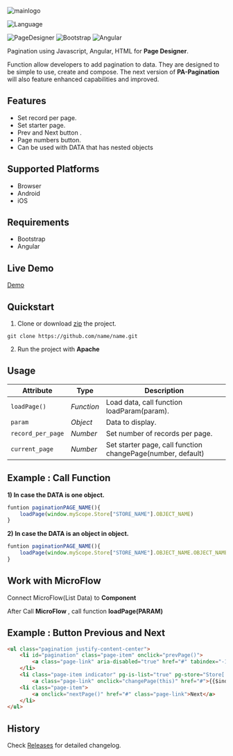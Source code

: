 ![mainlogo](https://user-images.githubusercontent.com/45651369/73010420-fb1e8100-3e44-11ea-802f-4e63d2582de3.png)

![Language](https://img.shields.io/badge/Language-JS-blue.svg)

![PageDesigner](https://img.shields.io/badge/PageDesigner-^18.0.0-blue.svg)
![Bootstrap](https://img.shields.io/badge/Bootstrap-^4.0.0-blue.svg)
![Angular](https://img.shields.io/badge/Angular-^1.5.8-blue.svg)

Pagination using Javascript, Angular, HTML for **Page Designer**. 

Function allow developers to add pagination to data.
They are designed to be simple to use, create and compose. The next version of **PA-Pagination** will also feature enhanced capabilities and improved.

## Features

- Set record per page.
- Set starter page.
- Prev and Next button .
- Page numbers button.
- Can be used with DATA that has nested objects

## Supported Platforms

- Browser
- Android
- iOS

## Requirements

- Bootstrap
- Angular


## Live Demo

[Demo](https://www.google.co.th)


## Quickstart

1. Clone or download [zip](https://github.com/N04A/pa-pagination/archive/master.zip) the project.
```
git clone https://github.com/name/name.git
```

2. Run the project with **Apache**

## Usage

Attribute		      | Type	        | Description
---				      | ---			    | ---
`loadPage()`		  | *Function*	    | Load data, call function loadParam(param).
`param`		          | *Object*		| Data to display.
`record_per_page`	  | *Number*	    | Set number of records per page.
`current_page`	      | *Number*	    | Set starter page, call function changePage(number, default)


## Example : Call Function

**1) In case the DATA is one object.**
```js
funtion paginationPAGE_NAME(){
    loadPage(window.myScope.Store["STORE_NAME"].OBJECT_NAME)
}
```

**2) In case the DATA is an object in object.**
```js
funtion paginationPAGE_NAME(){
    loadPage(window.myScope.Store["STORE_NAME"].OBJECT_NAME.OBJECT_NAME)
}
```

## Work with MicroFlow

Connect MicroFlow(List Data) to **Component**

After Call **MicroFlow** , call function **loadPage(PARAM)**

## Example : Button Previous and Next 

```html
<ul class="pagination justify-content-center">
    <li id="pagination" class="page-item" onclick="prevPage()">
        <a class="page-link" aria-disabled="true" href="#" tabindex="-1">Previous</a>
    </li>
    <li class="page-item indicator" pg-is-list="true" pg-store="Store['allButton']">
        <a class="page-link" onclick="changePage(this)" href="#">{{$index+1}}</a></li>
    <li class="page-item">
        <a onclick="nextPage()" href="#" class="page-link">Next</a>
    </li>
</ul>
```

## History

Check [Releases]() for detailed changelog.


